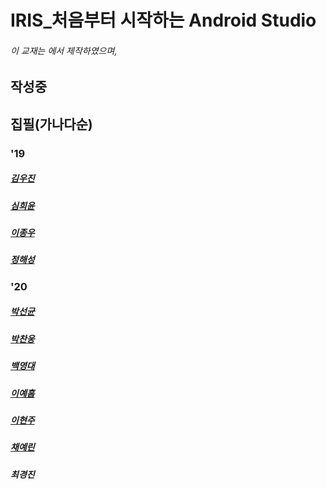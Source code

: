 # IRIS_처음부터 시작하는 Android Studio
###### 이 교재는 <IRIS> 에서 제작하였으며, 



## 작성중

## 집필(가나다순)
### '19

##### [김우진](https://github.com/spstar18)

##### [심희윤](https://github.com/뭐였더라)

##### [이종우](https://github.com/sunrinint) 

##### [정해성](https://github.com/XxCtrlZxX)


### '20

##### [박선균](https://github.com/작성중)

##### [박찬웅](https://github.com/bara200409)

##### [백영대](https://github.com/작성중)

##### [이예흠](https://github.com/leeyegma)

##### [이현주](https://github.com/작성중)

##### [채예린](https://github.com/작성중)

##### 최경진

